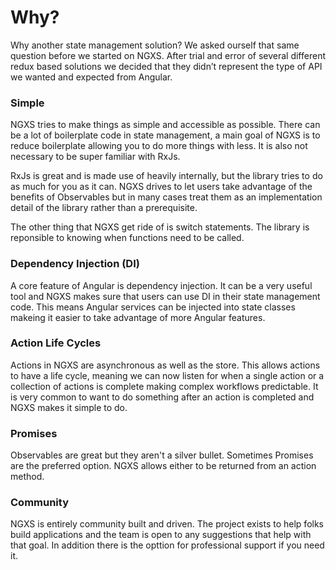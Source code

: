 # Why?

Why another state management solution? We asked ourself that same question before we started on NGXS. After trial and error of several different redux based solutions we decided that they didn’t represent the type of API we wanted and expected from Angular.

### Simple
NGXS tries to make things as simple and accessible as possible. There can be a lot of boilerplate code in state management, a main goal of NGXS is to reduce boilerplate allowing you to do more things with less. It is also not necessary to be super familiar with RxJs.

RxJs is great and is made use of heavily internally, but the library tries to do as much for you as it can. NGXS drives to let users take advantage of the benefits of Observables but in many cases treat them as an implementation detail of the library rather than a prerequisite.

The other thing that NGXS get ride of is switch statements. The library is reponsible to knowing when functions need to be called.

### Dependency Injection (DI)
A core feature of Angular is dependency injection. It can be a very useful tool and NGXS makes sure that users can use
DI in their state management code. This means Angular services can be injected into state classes makeing it easier to take advantage of more Angular features.

### Action Life Cycles
Actions in NGXS are asynchronous as well as the store. This allows actions to have a life cycle,
meaning we can now listen for when a single action or a collection of actions is complete making complex workflows predictable.
It is very common to want to do something after an action is completed and NGXS makes it simple to do.

### Promises
Observables are great but they aren't a silver bullet. Sometimes Promises are the preferred option. NGXS allows either to be returned from an action method.

### Community
NGXS is entirely community built and driven. The project exists to help folks build applications and the team is open to any suggestions that help with that goal. In addition there is the opttion for professional support if you need it.
